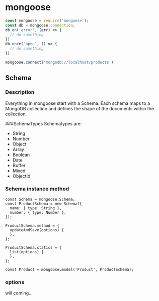# mongoose
```javascript
const mongoose = require('mongoose');
const db = mongoose.connection;
db.on('error', (err) => {
  // do something
})
db.once('open', () => {
  // do something
})

mongoose.connect('mongodb://localhost/products')
```
## Schema
### Description
Everything in mongoose start with a Schema. Each schema maps to a MongoDB collection and defines the shape of the documents within the collection.

###SchemaTypes
Schematypes are:
- String
- Number
- Object
- Array
- Boolean
- Date
- Buffer
- Mixed
- ObjectId

### Schema instance method
```
const Schema = mongoose.Schema;
const ProductSchema = new Schema({
  name: { type: String },
  number: { type: Number },
});

ProductSchema.method = {
  updateAndSave(options) {
  },
};

ProductSchema.statics = {
  list(options) {
  },
};

const Product = mongoose.model('Product', ProductSchema);
```
### options
will coming...
